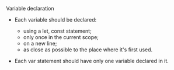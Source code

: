 Variable declaration

* Each variable should be declared:

    * using a let, const statement;
    * only once in the current scope;
    * on a new line;
    * as close as possible to the place
      where it's first used.

* Each var statement should have only
  one variable declared in it.